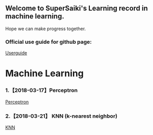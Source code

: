 ## Welcome to SuperSaiki's Learning record in machine learning.

Hope we can make progress together. 

### Official use guide for github page:

[Userguide](https://github.com/SuperSaiki/SuperSaiki.github.io/blob/master/Official%20direction%20for%20use.md)


# Machine Learning


### 1.【2018-03-17】Perceptron

[Perceptron](https://github.com/SuperSaiki/SuperSaiki.github.io/blob/master/perception.md)

### 2.【2018-03-21】 KNN (k-nearest neighbor)

[KNN](https://github.com/SuperSaiki/SuperSaiki.github.io/blob/master/KNN.md)

